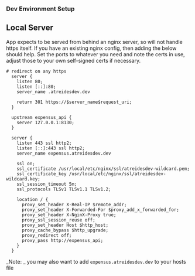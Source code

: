 ### Dev Environment Setup

## Local Server

App expects to be served from behind an nginx server, so will not handle https itself. If you have an existing nginx config, then adding the below should help. Set the ports to whatever you need and note the certs in use, adjust those to your own self-signed certs if necessary.

```
# redirect on any https
  server {
    listen 80;
    listen [::]:80;
    server_name .atreidesdev.dev

    return 301 https://$server_name$request_uri;
  }

  upstream expensus_api {
    server 127.0.0.1:8130;
  }

  server {
    listen 443 ssl http2;
    listen [::]:443 ssl http2;
    server_name expensus.atreidesdev.dev

    ssl on;
    ssl_certificate /usr/local/etc/nginx/ssl/atreidesdev-wildcard.pem;
    ssl_certificate_key /usr/local/etc/nginx/ssl/atreidesdev-wildcard.key;
    ssl_session_timeout 5m;
    ssl_protocols TLSv1 TLSv1.1 TLSv1.2;

    location / {
      proxy_set_header X-Real-IP $remote_addr;
      proxy_set_header X-Forwarded-For $proxy_add_x_forwarded_for;
      proxy_set_header X-NginX-Proxy true;
      proxy_ssl_session_reuse off;
      proxy_set_header Host $http_host;
      proxy_cache_bypass $http_upgrade;
      proxy_redirect off;
      proxy_pass http://expensus_api;
    }
  }
```

_Note: _ you may also want to add `expensus.atreidesdev.dev` to your hosts file
